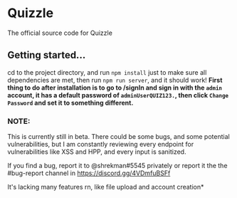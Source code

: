 # Quizzle
The official source code for Quizzle


## Getting started...
cd to the project directory, and run `npm install` just to make sure all dependencies are met, then run `npm run server`, and it should work!
**First thing to do after installation is to go to /signIn and sign in with the `admin` account, it has a default password of `adminUserQUIZ123.`, then click `Change Password` and set it to something different.**

### NOTE:
This is currently still in beta. There could be some bugs, and some potential vulnerabilities, but I am constantly reviewing every endpoint for vulnerabilities like XSS and HPP, and every input is sanitized.

If you find a bug, report it to @shrekman#5545 privately or report it the the #bug-report channel in https://discord.gg/4VDmfuBSFf

It's lacking many features rn, like file upload and account creation*
